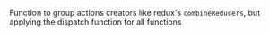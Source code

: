 Function to group actions creators like redux's `combineReducers`, but applying the dispatch function for all functions